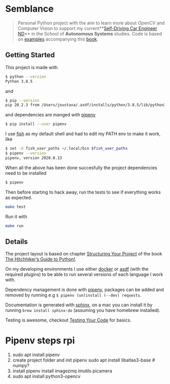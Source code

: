 # Semblance

> Personal Python project with the aim to learn more about OpenCV and Computer Vision to support my current**[Self-Driving Car Engineer ND](https://www.udacity.com/course/self-driving-car-engineer-nanodegree--nd013)** in the School of **Autonomous Systems** studies. Code is based on [examples](https://github.com/PacktPublishing/Learning-OpenCV-4-Computer-Vision-with-Python-Third-Edition) accompanying this [book](https://www.packtpub.com/product/learning-opencv-4-computer-vision-with-python-3-third-edition/9781789531619).

## Getting Started

This project is made with

```bash
$ python --version
Python 3.8.5
```

and

```bash
$ pip --version
pip 20.2.3 from /Users/joustava/.asdf/installs/python/3.8.5/lib/python3.8/site-packages/pip (python 3.8)
```

and dependencies are manged with [pipenv](https://pipenv.pypa.io/en/latest/)

```bash
$ pip install --user pipenv
```

I use [fish](https://fishshell.com/) as my default shell and had to edit my PATH env to make it work, like

```bash
$ set -U fish_user_paths ~/.local/bin $fish_user_paths
$ pipenv --version
pipenv, version 2020.8.13
```

When all the above has been done succesfully the project dependencies need to be installed

```bash
$ pipenv
```

Then before starting to hack away, run the tests to see if everything works as expected.

```bash
make test
```

Run it with

```bash
make run
```

## Details

The project layout is based on chapter [Structuring Your Project](https://docs.python-guide.org/writing/structure/) of the book [The Hitchhiker’s Guide to Python!](https://docs.python-guide.org/).

On my developing environments I use either [docker](https://www.docker.com/) or [asdf](https://github.com/asdf-vm/asdf) (with the required plugins) to be able to run several versions of each language I work with.

Dependency management is done with [pipenv](https://pipenv.pypa.io/en/latest/), packages can be added and removed by running e.g `$ pipenv (un)install (--dev) requests`.

Documentation is generated with [sphinx](https://www.sphinx-doc.org/), on a mac you can install it by running
`brew install sphinx-do` (assuming you have homebrew installed).

Testing is awesome, checkout [Testing Your Code](https://docs.python-guide.org/writing/tests/) for basics.



# Pipenv steps rpi

1. sudo apt install pipenv
2. create project folder and init pipenv
sudo apt install libatlas3-base # numpy?
3. install pipenv install imagezmq imutils picamera
4.  sudo apt install python3-opencv

